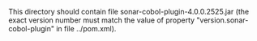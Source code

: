 This directory should contain file sonar-cobol-plugin-4.0.0.2525.jar (the exact version number must match
the value of property "version.sonar-cobol-plugin" in file ../pom.xml).
